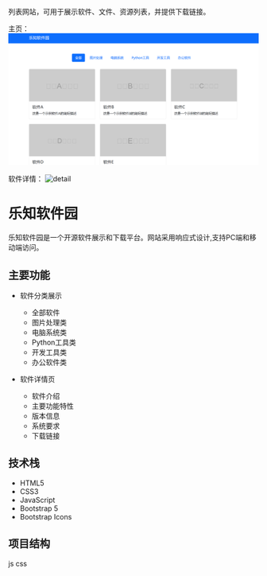 列表网站，可用于展示软件、文件、资源列表，并提供下载链接。

主页：
![main](./images/main.png)

软件详情：
![detail](./images/detail.png)


# 乐知软件园

乐知软件园是一个开源软件展示和下载平台。网站采用响应式设计,支持PC端和移动端访问。

## 主要功能

- 软件分类展示
  - 全部软件
  - 图片处理类
  - 电脑系统类 
  - Python工具类
  - 开发工具类
  - 办公软件类

- 软件详情页
  - 软件介绍
  - 主要功能特性
  - 版本信息
  - 系统要求
  - 下载链接

## 技术栈

- HTML5
- CSS3 
- JavaScript
- Bootstrap 5
- Bootstrap Icons

## 项目结构
js
css
